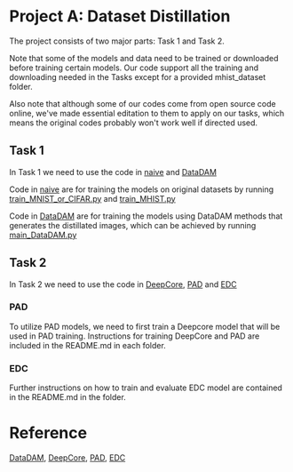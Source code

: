 # Project A: Dataset Distillation
The project consists of two major parts: Task 1 and Task 2. 

Note that some of the models and data need to be trained or downloaded before training certain models. Our code support all the training and downloading needed in the Tasks except for a provided mhist_dataset folder.

Also note that although some of our codes come from open source code online, we've made essential editation to them to apply on our tasks, which means the original codes probably won't work well if directed used.

## Task 1
In Task 1 we need to use the code in [naive](./naive) and [DataDAM](./DataDAM)

Code in [naive](./naive) are for training the models on original datasets by running [train_MNIST_or_CIFAR.py](./naive/train_MNIST_or_CIFAR.py) and [train_MHIST.py](./naive/train_MHIST.py)

Code in [DataDAM](./DataDAM) are for training the models using DataDAM methods that generates the distillated images, which can be achieved by running [main_DataDAM.py](./DataDAM/main_DataDAM.py)

## Task 2
In Task 2 we need to use the code in [DeepCore](./DeepCore), [PAD](./PAD) and [EDC](./EDC)

### PAD
To utilize PAD models, we need to first train a Deepcore model that will be used in PAD training. Instructions for training DeepCore and PAD are included in the README.md in each folder.

### EDC
Further instructions on how to train and evaluate EDC model are contained in the README.md in the folder.

# Reference
[DataDAM](https://github.com/DataDistillation/DataDAM), [DeepCore](https://github.com/patrickzh/deepcore), [PAD](https://github.com/Lihua-Jing/PAD), [EDC](https://github.com/snu-mllab/Efficient-Dataset-Condensation)
